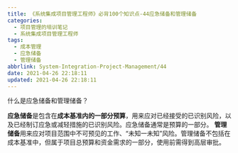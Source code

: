 ```yaml
---
title: 《系统集成项目管理工程师》必背100个知识点-44应急储备和管理储备
categories:
  - 项目管理的培训笔记
  - 系统集成项目管理工程师
tags:
  - 成本管理
  - 应急储备
  - 管理储备
abbrlink: System-Integration-Project-Management/44
date: 2021-04-26 22:18:11
updated: 2021-04-26 22:18:11
---
```


什么是应急储备和管理储备？

**应急储备**是包含在**成本基准内的一部分预算**，用来应对已经接受的已识别风险，以及已经制订应急或减轻措施的已识别风险。应急储备通常是预算的一部分。
**管理储备**用来应对项目范围中不可预见的工作、“未知一未知”风险。管理储备不包括在成本基准中，但属于项目总预算和资金需求的一部分，使用前需得到高层审批。
